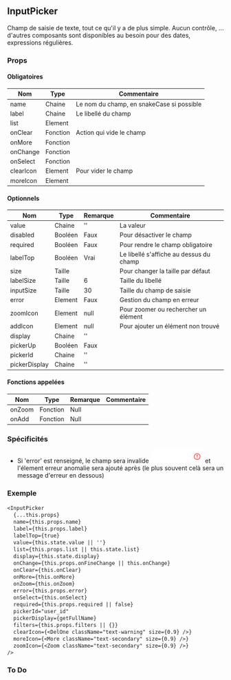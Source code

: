 ## InputPicker

Champ de saisie de texte, tout ce qu'il y a de plus simple. Aucun contrôle, ... d'autres composants sont disponibles au besoin pour des dates, expressions régulières.

### Props

#### Obligatoires

| Nom       | Type     | Commentaire                               |
| --------- | -------- | ----------------------------------------- |
| name      | Chaine   | Le nom du champ, en snakeCase si possible |
| label     | Chaine   | Le libellé du champ                       |
| list      | Element  |                                           |
| onClear   | Fonction | Action qui vide le champ                  |
| onMore    | Fonction |                                           |
| onChange  | Fonction |                                           |
| onSelect  | Fonction |                                           |
| clearIcon | Element  | Pour vider le champ                       |
| moreIcon  | Element  |                                           |

#### Optionnels

| Nom           | Type    | Remarque | Commentaire                             |
| ------------- | ------- | -------- | --------------------------------------- |
| value         | Chaine  | ''       | La valeur                               |
| disabled      | Booléen | Faux     | Pour désactiver le champ                |
| required      | Booléen | Faux     | Pour rendre le champ obligatoire        |
| labelTop      | Booléen | Vrai     | Le libellé s'affiche au dessus du champ |
| size          | Taille  |          | Pour changer la taille par défaut       |
| labelSize     | Taille  | 6        | Taille du libellé                       |
| inputSize     | Taille  | 30       | Taille du champ de saisie               |
| error         | Element | Faux     | Gestion du champ en erreur              |
| zoomIcon      | Element | null     | Pour zoomer ou rechercher un élément    |
| addIcon       | Element | null     | Pour ajouter un élément non trouvé      |
| display       | Chaine  | ''       |                                         |
| pickerUp      | Booléen | Faux     |                                         |
| pickerId      | Chaine  | ''       |                                         |
| pickerDisplay | Chaine  | ''       |                                         |

#### Fonctions appelées

| Nom    | Type     | Remarque | Commentaire |
| ------ | -------- | -------- | ----------- |
| onZoom | Fonction | Null     |             |
| onAdd  | Fonction | Null     |             |

### Spécificités

- Si 'error' est renseigné, le champ sera invalide ![](./is_invalid.png) et
  l'élement erreur anomalie sera ajouté après
  (le plus souvent celà sera un message d'erreur en dessous)

### Exemple

```
<InputPicker
  {...this.props}
  name={this.props.name}
  label={this.props.label}
  labelTop={true}
  value={this.state.value || ''}
  list={this.props.list || this.state.list}
  display={this.state.display}
  onChange={this.props.onFineChange || this.onChange}
  onClear={this.onClear}
  onMore={this.onMore}          
  onZoom={this.onZoom}
  error={this.props.error}
  onSelect={this.onSelect}
  required={this.props.required || false}
  pickerId="user_id"
  pickerDisplay={getFullName}
  filters={this.props.filters || {}}
  clearIcon={<DelOne className="text-warning" size={0.9} />}
  moreIcon={<More className="text-secondary" size={0.9} />}
  zoomIcon={<Zoom className="text-secondary" size={0.9} />}
/>
```

### To Do
